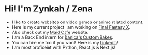 # Hi! I'm Zynkah / Zena
- I like to create websites on video games or anime related content.
- Here is my current project I am working on [Final Fantasy X](https://final-fantasy-x.vercel.app/).
- Also check out my [Maid Cafe](https://maid-cafe.vercel.app/) website.
- I am a Back End intern for [Danica's Custom Bakes](https://danicascustombakes.com/).
- You can hire me too if you want! Here is my [LinkedIn](https://www.linkedin.com/in/zena-creps/)!
- I am most proficeint with Python, React.js & Next.js!



